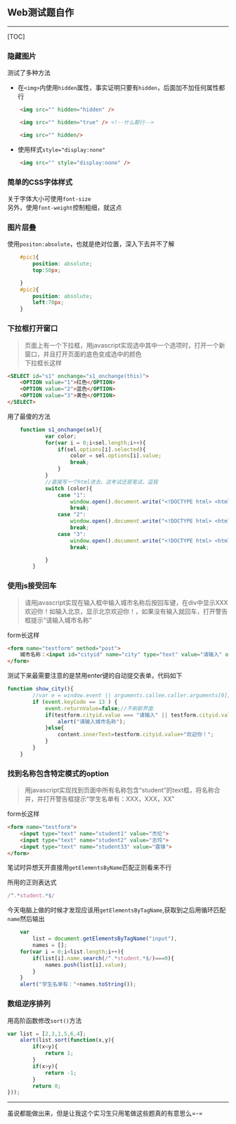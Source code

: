 ## Web测试题自作
---
[TOC]
### 隐藏图片
测试了多种方法   

* 在`<img>`内使用`hidden`属性，事实证明只要有`hidden`，后面加不加任何属性都行
```html
    <img src="" hidden="hidden" />

    <img src="" hidden="true" /> <!--什么都行-->

    <img src="" hidden/>
```
* 使用样式`style="display:none"`
```html
	<img src="" style="display:none" />
```
### 简单的CSS字体样式
关于字体大小可使用`font-size`  
另外，使用`font-weight`控制粗细，就这点

### 图片层叠
使用`positon:absolute`，也就是绝对位置，深入下去并不了解
```css
	#pic1{
        position: absolute;
        top:50px;

    }
    #pic2{
        position: absolute;
        left:70px;
	}
```

### 下拉框打开窗口
> 页面上有一个下拉框，用javascript实现选中其中一个选项时，打开一个新窗口，并且打开页面的底色变成选中的颜色  
下拉框长这样
```html
<SELECT id="s1" onchange="s1_onchange(this)">
    <OPTION value="1">红色</OPTION>
    <OPTION value="2">蓝色</OPTION>
    <OPTION value="3">黄色</OPTION>
</SELECT>
```

用了最傻的方法
```javascript
	function s1_onchange(sel){
            var color;
            for(var i = 0;i<sel.length;i++){
                if(sel.options[i].selected){
                    color = sel.options[i].value;
                    break;
                }
            }
            //直接写一个html进去，这考试还是笔试，逗我
            switch (color){
                case "1":
                    window.open().document.write("<!DOCTYPE html> <html lang='en'> <head> <meta charset='UTF-8'> <title></title> </head><body bgcolor='red' ></body></html>");
                    break;
                case "2":
                    window.open().document.write("<!DOCTYPE html> <html lang='en'> <head> <meta charset='UTF-8'> <title></title> </head><body bgcolor='blue' ></body></html>");
                    break;
                case "3":
                    window.open().document.write("<!DOCTYPE html> <html lang='en'> <head> <meta charset='UTF-8'> <title></title> </head><body bgcolor='yellow' ></body></html>");
                    break;

            }
        }
```

### 使用js接受回车
> 请用javascript实现在输入框中输入城市名称后按回车键，在div中显示XXX欢迎你！如输入北京，显示北京欢迎你！，如果没有输入就回车，打开警告框提示“请输入城市名称”

form长这样
```html
<form name="testform" method="post">
    城市名称：<input id="cityid" name="city" type="text" value="请输入" onkeydown="show_city()">
</form>
```

测试下来最需要注意的是禁用enter键的自动提交表单，代码如下
```javascript
function show_city(){
        //var e = window.event || arguments.callee.caller.arguments[0];
        if (event.keyCode == 13 ) {
            event.returnValue=false;//不刷新界面 
            if(testform.cityid.value === "请输入" || testform.cityid.value === ""){
                alert("请输入城市名称");
            }else{
                content.innerText=testform.cityid.value+"欢迎你！";
            }
        }
    }
```
### 找到名称包含特定模式的option
> 用javascript实现找到页面中所有名称包含“student”的text框，将名称合并，并打开警告框提示“学生名单有：XXX，XXX，XX”

form长这样
```html
<form name="testform">
    <input type="text" name="student1" value="杰伦">
    <input type="text" name="student2" value="志玲">
    <input type="text" name="student33" value="霆锋">
</form>
```

笔试时异想天开直接用`getElementsByName`匹配正则看来不行  

所用的正则表达式
```javascript
/^.*student.*$/
```

今天电脑上做的时候才发现应该用`getElementsByTagName`,获取到之后用循环匹配`name`然后输出
```javascript
	var
        list = document.getElementsByTagName("input"),
        names = [];
    for(var i = 0;i<list.length;i++){
        if(list[i].name.search(/^.*student.*$/)===0){
            names.push(list[i].value);
        }
    }
    alert("学生名单有："+names.toString());
```

### 数组逆序排列
用高阶函数修改`sort()`方法
```javascript
var list = [2,3,1,5,6,4];
    alert(list.sort(function(x,y){
        if(x<y){
            return 1;
        }
        if(x>y){
            return -1;
        }
        return 0;
}));
```
---
虽说都能做出来，但是让我这个实习生只用笔做这些题真的有意思么=-=
